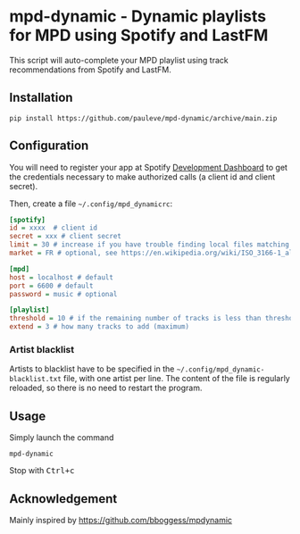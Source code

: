 # mpd-dynamic - Dynamic playlists for MPD using Spotify and LastFM

This script will auto-complete your MPD playlist using track recommendations from Spotify and LastFM.

## Installation

```
pip install https://github.com/pauleve/mpd-dynamic/archive/main.zip
```

## Configuration

You will need to register your app at Spotify [Development Dashboard](https://developer.spotify.com/dashboard/applications) to get the credentials necessary to make authorized calls (a client id and client secret).

Then, create a file `~/.config/mpd_dynamicrc`:
```cfg
[spotify]
id = xxxx  # client id
secret = xxx # client secret
limit = 30 # increase if you have trouble finding local files matching recommendations
market = FR # optional, see https://en.wikipedia.org/wiki/ISO_3166-1_alpha-2

[mpd]
host = localhost # default
port = 6600 # default
password = music # optional

[playlist]
threshold = 10 # if the remaining number of tracks is less than threshold, it will be completed
extend = 3 # how many tracks to add (maximum)
```

### Artist blacklist

Artists to blacklist have to be specified in the `~/.config/mpd_dynamic-blacklist.txt` file, with one artist per line.
The content of the file is regularly reloaded, so there is no need to restart
the program.

## Usage

Simply launch the command
```
mpd-dynamic
```
Stop with <kbd>Ctrl+c</kbd>

## Acknowledgement

Mainly inspired by https://github.com/bboggess/mpdynamic
